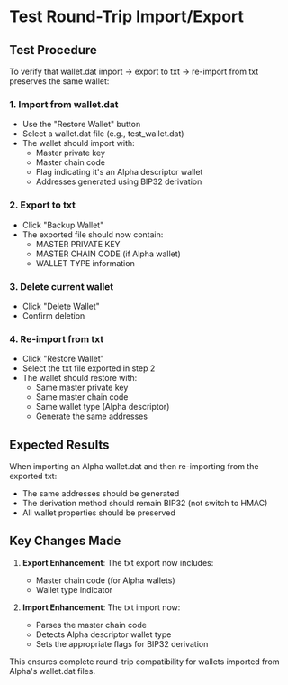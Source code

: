 # Test Round-Trip Import/Export

## Test Procedure

To verify that wallet.dat import → export to txt → re-import from txt preserves the same wallet:

### 1. Import from wallet.dat
- Use the "Restore Wallet" button
- Select a wallet.dat file (e.g., test_wallet.dat)
- The wallet should import with:
  - Master private key
  - Master chain code
  - Flag indicating it's an Alpha descriptor wallet
  - Addresses generated using BIP32 derivation

### 2. Export to txt
- Click "Backup Wallet"
- The exported file should now contain:
  - MASTER PRIVATE KEY
  - MASTER CHAIN CODE (if Alpha wallet)
  - WALLET TYPE information

### 3. Delete current wallet
- Click "Delete Wallet"
- Confirm deletion

### 4. Re-import from txt
- Click "Restore Wallet"
- Select the txt file exported in step 2
- The wallet should restore with:
  - Same master private key
  - Same master chain code
  - Same wallet type (Alpha descriptor)
  - Generate the same addresses

## Expected Results

When importing an Alpha wallet.dat and then re-importing from the exported txt:
- The same addresses should be generated
- The derivation method should remain BIP32 (not switch to HMAC)
- All wallet properties should be preserved

## Key Changes Made

1. **Export Enhancement**: The txt export now includes:
   - Master chain code (for Alpha wallets)
   - Wallet type indicator

2. **Import Enhancement**: The txt import now:
   - Parses the master chain code
   - Detects Alpha descriptor wallet type
   - Sets the appropriate flags for BIP32 derivation

This ensures complete round-trip compatibility for wallets imported from Alpha's wallet.dat files.
